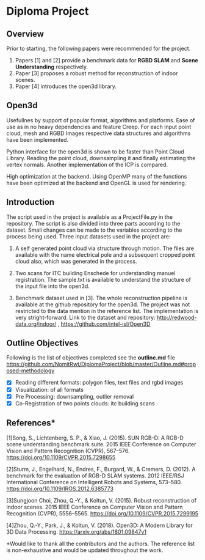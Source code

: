 # Diploma Project
## Overview
Prior to starting, the following papers were recommended for the project.

1. Papers [1] and [2] provide a benchmark data for **RGBD SLAM** and **Scene Understanding** respectively.
2. Paper [3] proposes a robust method for reconstruction of indoor scenes.
3. Paper [4] introduces the open3d library.

## Open3d

Usefullnes by support of popular format, algorithms and platforms. Ease of use as in no heavy dependencies and feature Creep. For each input point cloud, mesh and RGBD Images respective data structures and algorithms have been implemented.

Python interface for the open3d is shown to be faster than Point Cloud Library. Reading the point cloud, downsampling it and finally estimating the vertex normals. Another implementation of the ICP is compared.

High optimization at the backend. Using OpenMP many of the functions have been optimized at the backend and OpenGL is used for rendering.

## Introduction

The script used in the project is available as a ProjectFile.py in the repository. The script is also divided into three parts according to the dataset. Small changes can be made to the variables according to the process being used. Three input datasets used in the project are:

1. A self generated point cloud via structure through motion. The files are available with the name electrical pole and a subsequent cropped point cloud also, which was generated in the process.

2. Two scans for ITC building Enschede for understanding manuel registration. The sample.txt is available to understand the structure of the input file into the open3d.

3. Benchmark dataset used in [3]. The whole reconstruction pipeline is available at the github repository for the open3d. The project was not restricted to the data mention in the reference list. The implementation is very stright-forward. Link to the dataset and repository: http://redwood-data.org/indoor/ , https://github.com/intel-isl/Open3D

## Outline Objectives

Following is the list of objectives completed see the **outline.md** file https://github.com/NomitRwt/DiplomaProject/blob/master/Outline.md#proposed-methodology
- [x] Reading different formats: polygon files, text files and rgbd images
- [x] Visualization: of all formats
- [x] Pre Processing: downsampling, outlier removal
- [x] Co-Registration of two points clouds: itc building scans

## References*

[1]Song, S., Lichtenberg, S. P., & Xiao, J. (2015). SUN RGB-D: A RGB-D scene understanding benchmark suite. 2015 IEEE Conference on Computer Vision and Pattern Recognition (CVPR), 567–576. https://doi.org/10.1109/CVPR.2015.7298655

[2]Sturm, J., Engelhard, N., Endres, F., Burgard, W., & Cremers, D. (2012). A benchmark for the evaluation of RGB-D SLAM systems. 2012 IEEE/RSJ International Conference on Intelligent Robots and Systems, 573–580. https://doi.org/10.1109/IROS.2012.6385773

[3]Sungjoon Choi, Zhou, Q.-Y., & Koltun, V. (2015). Robust reconstruction of indoor scenes. 2015 IEEE Conference on Computer Vision and Pattern Recognition (CVPR), 5556–5565. https://doi.org/10.1109/CVPR.2015.7299195

[4]Zhou, Q.-Y., Park, J., & Koltun, V. (2018). Open3D: A Modern Library for 3D Data Processing. https://arxiv.org/abs/1801.09847v1

*Would like to thank all the contributors and the authors. The reference list is non-exhaustive and would be updated throughout the work.
